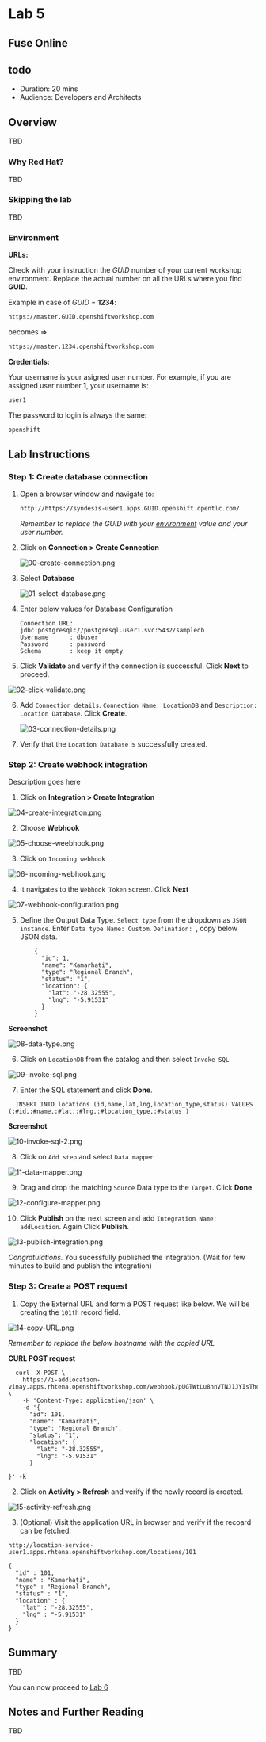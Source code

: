 # Lab 5

## Fuse Online

## todo

* Duration: 20 mins
* Audience: Developers and Architects

## Overview

TBD

### Why Red Hat?

TBD

### Skipping the lab

TBD

### Environment

**URLs:**

Check with your instruction the *GUID* number of your current workshop environment. Replace the actual number on all the URLs where you find **GUID**. 

Example in case of *GUID* = **1234**: 

```bash
https://master.GUID.openshiftworkshop.com
```

becomes =>

```bash
https://master.1234.openshiftworkshop.com
```

**Credentials:**

Your username is your asigned user number. For example, if you are assigned user number **1**, your username is: 

```bash
user1
```

The password to login is always the same:

```bash
openshift
```

## Lab Instructions

### Step 1: Create database connection

1. Open a browser window and navigate to:

    ```bash
    http://https://syndesis-user1.apps.GUID.openshift.opentlc.com/
    ```

    *Remember to replace the GUID with your [environment](#environment) value and your user number.*

1. Click on **Connection > Create Connection**

   ![00-create-connection.png](images/00-create-connection.png "Create Connection")

1. Select **Database**

   ![01-select-database.png](images/01-select-database.png "Select Database")

1. Enter below values for Database Configuration

    ```
    Connection URL: jdbc:postgresql://postgresql.user1.svc:5432/sampledb
    Username      : dbuser
    Password      : password
    Schema        : keep it empty
    ```

1. Click **Validate** and verify if the connection is successful. Click **Next** to proceed.

  ![02-click-validate.png](images/02-click-validate.png "Validate")

6. Add `Connection details`. `Connection Name: LocationDB` and `Description: Location Database`. Click **Create**.
   
   ![03-connection-details.png](images/03-connection-details.png "Add Connection Details")

7. Verify that the `Location Database` is successfully created.

### Step 2: Create webhook integration

Description goes here

1. Click on **Integration > Create Integration** 

  ![04-create-integration.png](images/04-create-integration.png "Create Integration")

2. Choose **Webhook**

  ![05-choose-weebhook.png](images/05-choose-weebhook.png "Choose webhook")

3. Click on `Incoming webhook` 

  ![06-incoming-webhook.png](images/06-incoming-webhook.png "Add incoming webhook")

4. It navigates to the `Webhook Token` screen. Click **Next**

  ![07-webhook-configuration.png](images/07-webhook-configuration.png "Webhook Configuration")

5. Define the Output Data Type. `Select type` from the dropdown as `JSON instance`. Enter `Data type Name: Custom`. `Defination: `, copy below JSON data.

    ```
		{
		  "id": 1,
		  "name": "Kamarhati",
		  "type": "Regional Branch",
		  "status": "1",
		  "location": {
		    "lat": "-28.32555",
		    "lng": "-5.91531"
		  }
		}
    ```

  **Screenshot**

 ![08-data-type.png](images/08-data-type.png "Data Type")

6. Click on `LocationDB` from the catalog and then select `Invoke SQL`

 ![09-invoke-sql.png](images/09-invoke-sql.png "Invoke SQL")

7. Enter the SQL statement and click **Done**.

 ```
   INSERT INTO locations (id,name,lat,lng,location_type,status) VALUES (:#id,:#name,:#lat,:#lng,:#location_type,:#status )
 ```

 **Screenshot**

 ![10-invoke-sql-2.png](images/10-invoke-sql-2.png "Invoke SQL 2")

8. Click on `Add step` and select `Data mapper`

 ![11-data-mapper.png](images/11-data-mapper.png "Data Mapper")

9. Drag and drop the matching `Source` Data type to the `Target`. Click **Done**

 ![12-configure-mapper.png](images/12-configure-mapper.png "Configure Mapper")

10. Click **Publish** on the next screen and add `Integration Name: addLocation`. Again Click **Publish**.

 ![13-publish-integration.png](images/13-publish-integration.png "Publish Integration")

*Congratulations*. You sucessfully published the integration. (Wait for few minutes to build and publish the integration)

### Step 3: Create a POST request

1. Copy the External URL and form a POST request like below. We will be creating the `101th` record field.   

 ![14-copy-URL.png](images/14-copy-URL.png "Copy URL")

*Remember to replace the below hostname with the copied URL*

**CURL POST request**

  ```
    curl -X POST \
      https://i-addlocation-vinay.apps.rhtena.openshiftworkshop.com/webhook/pUGTWtLu8nnVTNJ1JYIsThcrKyMJAxBJMRURvRVEHSSvoMExTk \
      -H 'Content-Type: application/json' \
      -d '{
        "id": 101,
        "name": "Kamarhati",
        "type": "Regional Branch",
        "status": "1",
        "location": {
          "lat": "-28.32555",
          "lng": "-5.91531"
        }
      
  }' -k
  ```

2. Click on **Activity > Refresh** and verify if the newly record is created.

 ![15-activity-refresh.png](images/15-activity-refresh.png "Activity Refresh")

3. (Optional) Visit the application URL in browser and verify if the recoard can be fetched.

  ```
  http://location-service-user1.apps.rhtena.openshiftworkshop.com/locations/101
  ```


  ```
  {
    "id" : 101,
    "name" : "Kamarhati",
    "type" : "Regional Branch",
    "status" : "1",
    "location" : {
      "lat" : "-28.32555",
      "lng" : "-5.91531"
    }
  }
  ```

## Summary

TBD

You can now proceed to [Lab 6](../lab06/#lab-6)

## Notes and Further Reading

TBD


